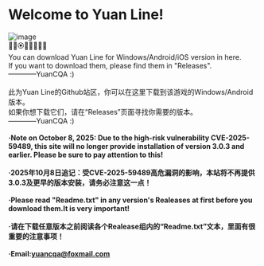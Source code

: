 # Welcome to Yuan Line!
![image](https://developer.chinadlrs.com/upload/banner20221003111305.jpg)
<br>💐🌸🏵🌹🌺🌻🌼🌷
<br>You can download Yuan Line for Windows/Android/iOS version in here.
<br>If you want to download them, please find them in "Releases".
<br>————YuanCQA   :)
<br>
<br>此为Yuan Line的Github站区，你可以在这里下载到该游戏的Windows/Android版本。
<br>如果你想下载它们，请在“Releases”页面寻找你需要的版本。
<br>————YuanCQA   :)
<br>
<br>**·Note on October 8, 2025: Due to the high-risk vulnerability CVE-2025-59489, this site will no longer provide installation of version 3.0.3 and earlier. Please be sure to pay attention to this!**
<br>
<br>**·2025年10月8日追记：受CVE-2025-59489高危漏洞的影响，本站将不再提供3.0.3及更早的版本安装，请务必注意这一点！**
<br>
<br>**·Please read "Readme.txt" in any version's Realeases at first before you download them.It is very important!**
<br>
<br>**·请在下载任意版本之前阅读各个Realease组内的“Readme.txt”文本，里面有很重要的注意事项！**
<br>
<br>**·Email:yuancqa@foxmail.com**
